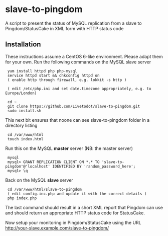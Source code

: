 # slave-to-pingdom

A script to present the status of MySQL replication from a slave to Pingdom/StatusCake in XML form with HTTP status code

## Installation

These instructions assume a CentOS 6-like environment. Please adapt them for your own.
Run the following commands on the MySQL slave server

     yum install httpd php php-mysql
     service httpd start && chkconfig httpd on
     ( enable http through firewall, e.g. lokkit -s http )
 
     ( edit /etc/php.ini and set date.timezone appropriately, e.g. to Europe/London)

     cd ~
     git clone https://github.com/Livetodot/slave-to-pingdom.git
     sudo install.sh

This next bit ensures that noone can see slave-to-pingdom folder in a directory listing

     cd /var/www/html
     touch index.html

Run this on the MySQL **master** server (NB: the master server)

     mysql
     mysql> GRANT REPLICATION CLIENT ON *.* TO 'slave-to-pingdom'@'localhost' IDENTIFIED BY 'random_password_here';
     mysql> \q

Back on the MySQL **slave** server

     cd /var/www/html/slave-to-pingdom
     ( edit config.inc.php and update it with the correct details )
     php index.php

The last command should result in a short XML report that Pingdom can use and should return an appropriate HTTP status code for StatusCake.

Now setup your monitoring in Pingdom/StatusCake using the URL http://your-slave.example.com/slave-to-pingdom/
